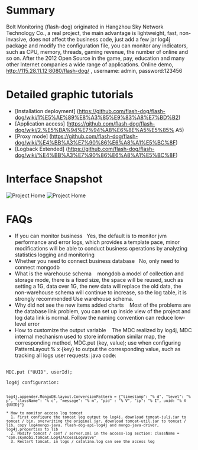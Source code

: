 # Summary 

Bolt Monitoring (flash-dog) originated in Hangzhou Sky Network Technology Co., a real project, the main advantage is lightweight, fast, non-invasive, does not affect the business code, just add a few jar log4j package and modify the configuration file, you can monitor any indicators, such as CPU, memory, threads, gaming revenue, the number of online and so on. After the 2012 Open Source in the game, pay, education and many other Internet companies a wide range of applications.
Online demo, http://115.28.11.12:8080/flash-dog/ , username: admin, password:123456

# Detailed graphic tutorials
* [Installation deployment] (https://github.com/flash-dog/flash-dog/wiki/1%E5%AE%89%E8%A3%85%E9%83%A8%E7%BD%B2)
* [Application access] (https://github.com/flash-dog/flash-dog/wiki/2.%E5%BA%94%E7%94%A8%E6%8E%A5%E5%85% A5)
* [Proxy mode] (https://github.com/flash-dog/flash-dog/wiki/%E4%BB%A3%E7%90%86%E6%A8%A1%E5%BC%8F)
* [Logback Extended] (https://github.com/flash-dog/flash-dog/wiki/%E4%BB%A3%E7%90%86%E6%A8%A1%E5%BC%8F)

# Interface Snapshot
![Project Home](https://raw.githubusercontent.com/flash-dog/flash-dog/master/screenshot/monitor1.jpg)
![Project Home](https://raw.githubusercontent.com/flash-dog/flash-dog/master/screenshot/shouru1.jpg)
# FAQs
* If you can monitor business
  Yes, the default is to monitor jvm performance and error logs, which provides a template pace, minor modifications will be able to conduct business operations by analyzing statistics logging and monitoring
* Whether you need to connect business database
  No, only need to connect mongodb
* What is the warehouse schema
   mongdob a model of collection and storage mode, there is a fixed size, the space will be reused, such as setting a 1G, data over 1G, the new data will replace the old data, the non-warehouse schema will continue to increase, so the log table, it is strongly recommended Use warehouse schema.
* Why did not see the new items added charts
   Most of the problems are the database link problem, you can set up inside view of the project and log data link is normal. Follow the naming convention can reduce low-level error
* How to customize the output variable
   The MDC realized by log4j, MDC internal mechanism used to store information similar map, the corresponding method, MDC.put (key, value); use when configuring PatternLayout:% x {key} to output the corresponding value, such as tracking all logs user requests:
java code:
<Pre> <code class = "java">
MDC.put ("UUID", userId);
</ Code> </ pre>
log4j configuration:
<Pre> <code class = "java">
log4j.appender.MongoDB.layout.ConversionPattern = {"timestamp": "% d", "level": "% p", "className": "% c", "message": "% m", "pid" : "% V", "ip": "% I", uuid: "% X {UUID}"}
</ Code> </ pre>
* How to monitor access log tomcat
  1. First configure the tomcat log output to log4j, download tomcat-juli.jar to tomcat / bin, overwriting the original jar, download tomcat-util.jar to tomcat / lib, copy log4mongo-java, flash-dog-api-log4j and mongo-java-driver, log4j.properties to lib
  2. Modify tomcat / conf / server.xml in the access-log section: className = "com.skymobi.tomcat.Log4JAccessLogValve"
  3. Restart tomcat, in logs / catalina.log can see the access log
